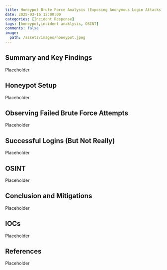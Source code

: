 ```yaml
---
title: Honeypot Brute Force Analysis (Exposing Anonymous Login Attacks)
date: 2025-03-16 12:00:00
categories: [Incident Response]
tags: [honeypot,incident anaklysis, OSINT]
comments: false
image:
  path: /assets/images/honeypot.jpeg
---
```


## Summary and Key Findings
Placeholder

## Honeypot Setup
Placeholder

## Observing Failed Brute Force Attempts
Placeholder

## Successful Logins (But Not Really)
Placeholder

## OSINT
Placeholder

## Conclusion and Mitigations
Placeholder

## IOCs
Placeholder

## References
Placeholder
